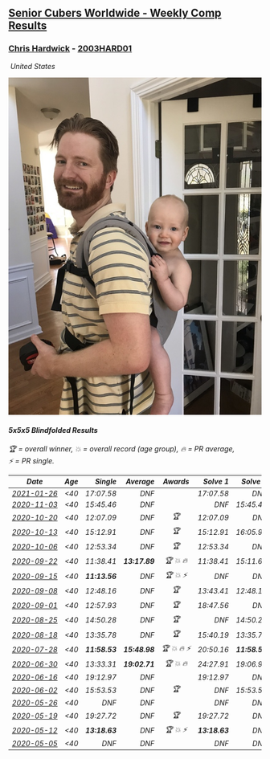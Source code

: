 <style>table {white-space: nowrap;}</style>
<link rel="stylesheet" type="text/css" href="/scw-comp/css/flags.css" />

## [Senior Cubers Worldwide - Weekly Comp Results](/scw-comp/results/)
### [Chris Hardwick](README.md) - [2003HARD01](https://www.worldcubeassociation.org/persons/2003HARD01?event=555bf)

<i class="flag flag-US" />&nbsp;United States

![Chris Hardwick](1567650520.jpeg)

#### 5x5x5 Blindfolded Results

<span style="white-space: nowrap;">🏆 = overall winner</span>, <span style="white-space: nowrap;">💥 = overall record (age group)</span>, <span style="white-space: nowrap;">🔥 = PR average</span>, <span style="white-space: nowrap;">⚡ = PR single</span>.

| Date | Age | Single | Average | Awards | Solve 1 | Solve 2 | Solve 3 | Video |
| :--: | :--: | --: | --: | :--: | --: | --: | --: | :-- |
| [2021-01-26](../../results/2021-01-26/555bf.md) | <40 | 17:07.58 | DNF |  | 17:07.58 | DNS | DNS | [Desktop](https://www.facebook.com/events/712047552829208/permalink/715392942494669) / [Mobile](https://m.facebook.com/events/712047552829208?view=permalink&id=715392942494669) |
| [2020-11-03](../../results/2020-11-03/555bf.md) | <40 | 15:45.46 | DNF |  | DNF | 15:45.46 | DNF | [Desktop](https://www.facebook.com/events/2761297674142255/permalink/2768033820135307) / [Mobile](https://m.facebook.com/events/2761297674142255?view=permalink&id=2768033820135307) |
| [2020-10-20](../../results/2020-10-20/555bf.md) | <40 | 12:07.09 | DNF | 🏆 | 12:07.09 | DNF | 14:15.15 | [Desktop](https://www.facebook.com/events/365280181488304/permalink/367933164556339) / [Mobile](https://m.facebook.com/events/365280181488304?view=permalink&id=367933164556339) |
| [2020-10-13](../../results/2020-10-13/555bf.md) | <40 | 15:12.91 | DNF | 🏆 | 15:12.91 | 16:05.93 | DNF | [Desktop](https://www.facebook.com/events/773544990104744/permalink/774914846634425) / [Mobile](https://m.facebook.com/events/773544990104744?view=permalink&id=774914846634425) |
| [2020-10-06](../../results/2020-10-06/555bf.md) | <40 | 12:53.34 | DNF | 🏆 | 12:53.34 | DNS | DNS | [Desktop](https://www.facebook.com/events/1046370112467687/permalink/1052195215218510) / [Mobile](https://m.facebook.com/events/1046370112467687?view=permalink&id=1052195215218510) |
| [2020-09-22](../../results/2020-09-22/555bf.md) | <40 | 11:38.41 | **13:17.89** | 🏆 💥 🔥 | 11:38.41 | 15:11.62 | 13:03.63 | [Desktop](https://www.facebook.com/events/4389765994427083/permalink/4398914256845590) / [Mobile](https://m.facebook.com/events/4389765994427083?view=permalink&id=4398914256845590) |
| [2020-09-15](../../results/2020-09-15/555bf.md) | <40 | **11:13.56** | DNF | 🏆 💥 ⚡ | DNF | DNF | **11:13.56** | [Desktop](https://www.facebook.com/events/345183733276011/permalink/346761713118213) / [Mobile](https://m.facebook.com/events/345183733276011?view=permalink&id=346761713118213) |
| [2020-09-08](../../results/2020-09-08/555bf.md) | <40 | 12:48.16 | DNF | 🏆 | 13:43.41 | 12:48.16 | DNF | [Desktop](https://www.facebook.com/events/255657718878285/permalink/257060578737999) / [Mobile](https://m.facebook.com/events/255657718878285?view=permalink&id=257060578737999) |
| [2020-09-01](../../results/2020-09-01/555bf.md) | <40 | 12:57.93 | DNF | 🏆 | 18:47.56 | DNF | 12:57.93 | [Desktop](https://www.facebook.com/events/341866283526200/permalink/345669516479210) / [Mobile](https://m.facebook.com/events/341866283526200?view=permalink&id=345669516479210) |
| [2020-08-25](../../results/2020-08-25/555bf.md) | <40 | 14:50.28 | DNF | 🏆 | DNF | 14:50.28 | DNF | [Desktop](https://www.facebook.com/events/2697073243839990/permalink/2698631577017490) / [Mobile](https://m.facebook.com/events/2697073243839990?view=permalink&id=2698631577017490) |
| [2020-08-18](../../results/2020-08-18/555bf.md) | <40 | 13:35.78 | DNF | 🏆 | 15:40.19 | 13:35.78 | DNF | [Desktop](https://www.facebook.com/events/2504353356469935/permalink/2506759849562619) / [Mobile](https://m.facebook.com/events/2504353356469935?view=permalink&id=2506759849562619) |
| [2020-07-28](../../results/2020-07-28/555bf.md) | <40 | **11:58.53** | **15:48.98** | 🏆 💥 🔥 ⚡ | 20:50.16 | **11:58.53** | 14:38.25 | [Desktop](https://www.facebook.com/events/319204229264839/permalink/320492622469333) / [Mobile](https://m.facebook.com/events/319204229264839?view=permalink&id=320492622469333) |
| [2020-06-30](../../results/2020-06-30/555bf.md) | <40 | 13:33.31 | **19:02.71** | 🏆 💥 🔥 | 24:27.91 | 19:06.90 | 13:33.31 | [Desktop](https://www.facebook.com/events/348465022802357/permalink/350683809247145) / [Mobile](https://m.facebook.com/events/348465022802357?view=permalink&id=350683809247145) |
| [2020-06-16](../../results/2020-06-16/555bf.md) | <40 | 19:12.97 | DNF |  | 19:12.97 | DNS | DNS | [Desktop](https://www.facebook.com/events/208176410240808/permalink/210568120001637) / [Mobile](https://m.facebook.com/events/208176410240808?view=permalink&id=210568120001637) |
| [2020-06-02](../../results/2020-06-02/555bf.md) | <40 | 15:53.53 | DNF | 🏆 | DNF | 15:53.53 | DNS | [Desktop](https://www.facebook.com/events/323619661956372/permalink/326626184989053) / [Mobile](https://m.facebook.com/events/323619661956372?view=permalink&id=326626184989053) |
| [2020-05-26](../../results/2020-05-26/555bf.md) | <40 | DNF | DNF |  | DNF | DNS | DNS | [Desktop](https://www.facebook.com/events/1531820936993798/permalink/1532463213596237) / [Mobile](https://m.facebook.com/events/1531820936993798?view=permalink&id=1532463213596237) |
| [2020-05-19](../../results/2020-05-19/555bf.md) | <40 | 19:27.72 | DNF | 🏆 | 19:27.72 | DNF | DNF | [Desktop](https://www.facebook.com/events/2608037409484307/permalink/2610897932531588) / [Mobile](https://m.facebook.com/events/2608037409484307?view=permalink&id=2610897932531588) |
| [2020-05-12](../../results/2020-05-12/555bf.md) | <40 | **13:18.63** | DNF | 🏆 💥 ⚡ | **13:18.63** | DNF | 15:47.07 | [Desktop](https://www.facebook.com/events/367340484222677/permalink/369728393983886) / [Mobile](https://m.facebook.com/events/367340484222677?view=permalink&id=369728393983886) |
| [2020-05-05](../../results/2020-05-05/555bf.md) | <40 | DNF | DNF |  | DNF | DNF | DNF | [Desktop](https://www.facebook.com/events/2624652641189887/permalink/2628694057452412) / [Mobile](https://m.facebook.com/events/2624652641189887?view=permalink&id=2628694057452412) |


<!-- Global site tag (gtag.js) - Google Analytics -->
<script async src="https://www.googletagmanager.com/gtag/js?id=UA-86348435-3"></script>
<script>window.dataLayer = window.dataLayer || []; function gtag() {dataLayer.push(arguments);} gtag('js', new Date()); gtag('config', 'UA-86348435-3');</script>
